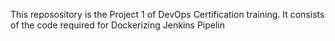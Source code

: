 This reposository is the Project 1 of DevOps Certification training. It consists of the code required for Dockerizing Jenkins Pipelin
